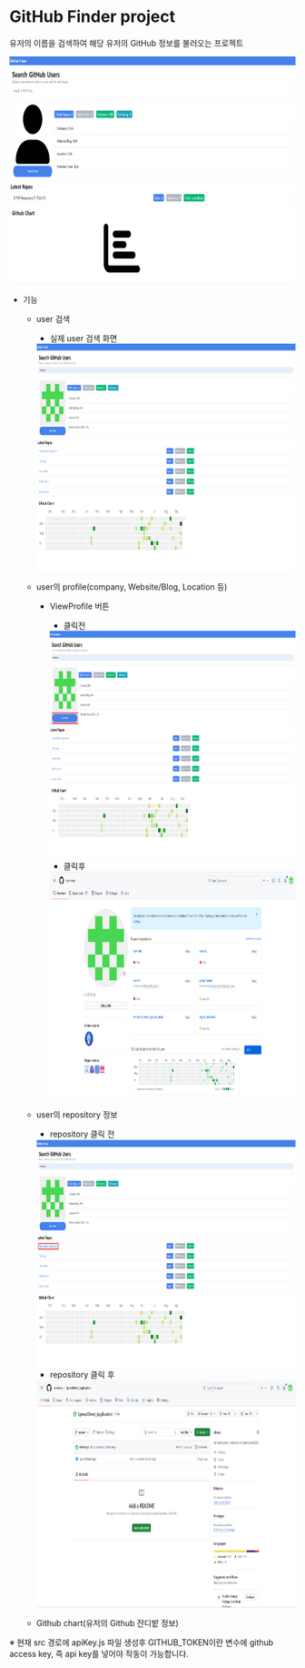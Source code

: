 # GitHub Finder project
유저의 이름을 검색하여 해당 유저의 GitHub 정보를 불러오는 프로젝트

<img src="./github_finder/description_img/GitHub_Finder_MainPage.png" width="600" height="400"/>

- 기능
    - user 검색
        - 실제 user 검색 화면

        <img src="./github_finder/description_img/GitHub_Finder_SearchPage.png" width="600" height="400"/>

    - user의 profile(company, Website/Blog, Location 등)
        - ViewProfile 버튼
            - 클릭전
            <img src="./github_finder/description_img/GitHub_Finder_viewprofile1.png" width="600" height="400"/>

            - 클릭후
            <img src="./github_finder/description_img/GitHub_Finder_viewprofile2.png" width="600" height="400"/>

    - user의 repository 정보
        - repository 클릭 전
        <img src="./github_finder/description_img/GitHub_Finder_repo1.png" width="600" height="400"/>

        - repository 클릭 후
        <img src="./github_finder/description_img/GitHub_Finder_repo2.png" width="600" height="400"/>

    - Github chart(유저의 Github 잔디밭 정보)

※ 현재 src 경로에 apiKey.js 파일 생성후 GITHUB_TOKEN이란 변수에 github access key, 
   즉 api key를 넣어야 작동이 가능합니다.